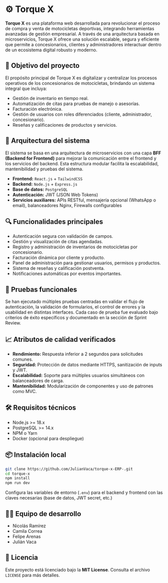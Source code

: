 # ⚙️ Torque X

**Torque X** es una plataforma web desarrollada para revolucionar el proceso de compra y venta de motocicletas deportivas, integrando herramientas avanzadas de gestión empresarial. A través de una arquitectura basada en microservicios, Torque X ofrece una solución escalable, segura y eficiente que permite a concesionarios, clientes y administradores interactuar dentro de un ecosistema digital robusto y moderno.

## 🚀 Objetivo del proyecto

El propósito principal de Torque X es digitalizar y centralizar los procesos operativos de los concesionarios de motocicletas, brindando un sistema integral que incluya:

- Gestión de inventario en tiempo real.
- Automatización de citas para pruebas de manejo o asesorías.
- Facturación electrónica.
- Gestión de usuarios con roles diferenciados (cliente, administrador, concesionario).
- Reseñas y calificaciones de productos y servicios.

## 🧱 Arquitectura del sistema

El sistema se basa en una arquitectura de microservicios con una capa **BFF (Backend for Frontend)** para mejorar la comunicación entre el frontend y los servicios del backend. Esta estructura modular facilita la escalabilidad, mantenibilidad y pruebas del sistema.

- **Frontend:** `React.js` + `TailwindCSS`
- **Backend:** `Node.js` + `Express.js`
- **Base de datos:** `PostgreSQL`
- **Autenticación:** JWT (JSON Web Tokens)
- **Servicios auxiliares:** APIs RESTful, mensajería opcional (WhatsApp o email), balanceadores Nginx, Firewalls configurables

## 🔍 Funcionalidades principales

- Autenticación segura con validación de campos.
- Gestión y visualización de citas agendadas.
- Registro y administración de inventarios de motocicletas por concesionario.
- Facturación dinámica por cliente y producto.
- Panel de administración para gestionar usuarios, permisos y productos.
- Sistema de reseñas y calificación postventa.
- Notificaciones automáticas por eventos importantes.

## 🧪 Pruebas funcionales

Se han ejecutado múltiples pruebas centradas en validar el flujo de autenticación, la validación de formularios, el control de errores y la usabilidad en distintas interfaces. Cada caso de prueba fue evaluado bajo criterios de éxito específicos y documentado en la sección de Sprint Review.

## 📈 Atributos de calidad verificados

- **Rendimiento:** Respuesta inferior a 2 segundos para solicitudes comunes.
- **Seguridad:** Protección de datos mediante HTTPS, sanitización de inputs y JWT.
- **Escalabilidad:** Soporte para múltiples usuarios simultáneos con balanceadores de carga.
- **Mantenibilidad:** Modularización de componentes y uso de patrones como MVC.

## 🛠️ Requisitos técnicos

- Node.js >= 18.x
- PostgreSQL >= 14.x
- NPM o Yarn
- Docker (opcional para despliegue)

## 📦 Instalación local

```bash
git clone https://github.com/JulianVaca/torque-x-ERP-.git
cd torque-x
npm install
npm run dev
```

Configura las variables de entorno (`.env`) para el backend y frontend con las claves necesarias (base de datos, JWT secret, etc.)

## 👨‍💻 Equipo de desarrollo
  
- Nicolás Ramírez  
- Camila Correa  
- Felipe Arenas
- Julián Vaca

## 📄 Licencia

Este proyecto está licenciado bajo la **MIT License**. Consulta el archivo `LICENSE` para más detalles.
